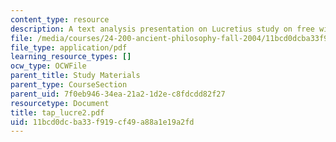 ```yaml
---
content_type: resource
description: A text analysis presentation on Lucretius study on free will.
file: /media/courses/24-200-ancient-philosophy-fall-2004/11bcd0dcba33f919cf49a88a1e19a2fd_tap_lucre2.pdf
file_type: application/pdf
learning_resource_types: []
ocw_type: OCWFile
parent_title: Study Materials
parent_type: CourseSection
parent_uid: 7f0eb946-34ea-21a2-1d2e-c8fdcdd82f27
resourcetype: Document
title: tap_lucre2.pdf
uid: 11bcd0dc-ba33-f919-cf49-a88a1e19a2fd
---
```

